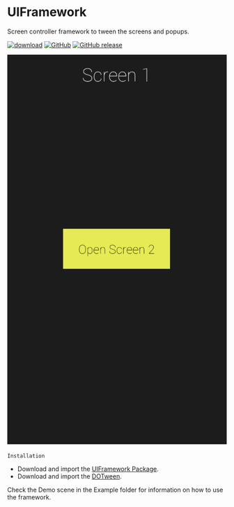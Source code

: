 # UIFramework
Screen controller framework to tween the screens and popups.

[![download](https://img.shields.io/badge/download-package-blue.svg)](https://github.com/prashant-singh/UIFramework/releases)
[![GitHub](https://img.shields.io/github/license/mashape/apistatus.svg?style=popout)](https://github.com/prashant-singh/UIFramework/blob/master/LICENSE)
[![GitHub release](https://img.shields.io/github/release/prashant-singh/UIFramework/all.svg)](https://github.com/prashant-singh/UIFramework/releases)

![Sample Gif](https://github.com/prashant-singh/UIFramework/blob/master/UIFramework.gif)

`Installation`
* Download and import the [UIFramework Package](https://github.com/prashant-singh/UIFramework/releases).
* Download and import the [DOTween](https://assetstore.unity.com/packages/tools/animation/dotween-hotween-v2-27676).

Check the Demo scene in the Example folder for information on how to use the framework.

